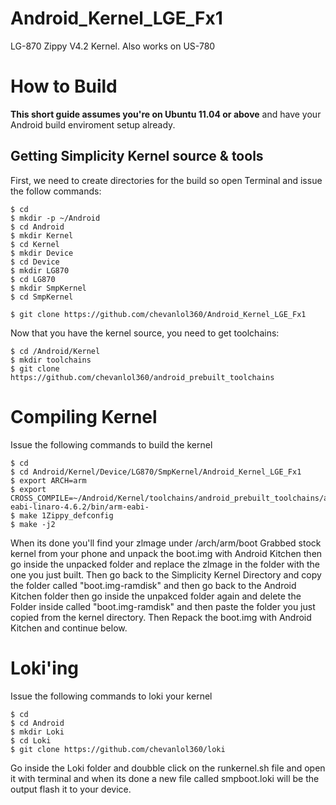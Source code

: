 Android_Kernel_LGE_Fx1
======================

LG-870 Zippy V4.2 Kernel. Also works on US-780

How to Build
====================
**This short guide assumes you're on Ubuntu 11.04 or above** and have your Android build enviroment setup already.

Getting Simplicity Kernel source & tools
-------------------------------------------

First, we need to create directories for the build so open Terminal and issue the follow commands:

    $ cd 
    $ mkdir -p ~/Android
    $ cd Android
    $ mkdir Kernel
    $ cd Kernel
    $ mkdir Device
    $ cd Device
    $ mkdir LG870
    $ cd LG870
    $ mkdir SmpKernel
    $ cd SmpKernel

    $ git clone https://github.com/chevanlol360/Android_Kernel_LGE_Fx1

Now that you have the kernel source, you need to get toolchains:

    $ cd /Android/Kernel
    $ mkdir toolchains
    $ git clone https://github.com/chevanlol360/android_prebuilt_toolchains

Compiling Kernel
====================
Issue the following commands to build the kernel

    $ cd
    $ cd Android/Kernel/Device/LG870/SmpKernel/Android_Kernel_LGE_Fx1
    $ export ARCH=arm
    $ export CROSS_COMPILE=~/Android/Kernel/toolchains/android_prebuilt_toolchains/arm-eabi-linaro-4.6.2/bin/arm-eabi-
    $ make 1Zippy_defconfig
    $ make -j2
    

When its done you'll find your zlmage under /arch/arm/boot Grabbed stock kernel from your phone and unpack the boot.img with Android Kitchen then go inside the unpacked folder and replace the zlmage in the folder with the one you just built. Then go back to the Simplicity Kernel Directory and copy the folder called "boot.img-ramdisk" and then go back to the Android Kitchen folder then go inside the unpakced folder again and delete the Folder inside called "boot.img-ramdisk" and then paste the folder you just copied from the kernel directory. Then Repack the boot.img with Android Kitchen and continue below.

Loki'ing
====================
Issue the following commands to loki your kernel
    
    $ cd
    $ cd Android
    $ mkdir Loki
    $ cd Loki
    $ git clone https://github.com/chevanlol360/loki
    
Go inside the Loki folder and doubble click on the runkernel.sh file and open it with terminal and when its done a new file called smpboot.loki will be the output flash it to your device.  
